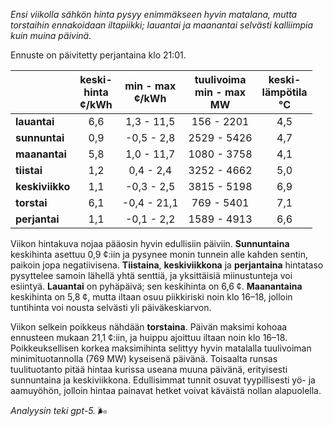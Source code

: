 *Ensi viikolla sähkön hinta pysyy enimmäkseen hyvin matalana, mutta torstaihin ennakoidaan iltapiikki; lauantai ja maanantai selvästi kalliimpia kuin muina päivinä.*

Ennuste on päivitetty perjantaina klo 21:01.

|  | keski-<br>hinta<br>¢/kWh | min - max<br>¢/kWh | tuulivoima<br>min - max<br>MW | keski-<br>lämpötila<br>°C |
|:-------------|:----------------:|:----------------:|:-------------:|:-------------:|
| **lauantai** | 6,6 | 1,3 - 11,5 | 156 - 2201 | 4,5 |
| **sunnuntai** | 0,9 | -0,5 - 2,8 | 2529 - 5426 | 4,7 |
| **maanantai** | 5,8 | 1,0 - 11,7 | 1080 - 3758 | 4,1 |
| **tiistai** | 1,2 | 0,4 - 2,4 | 3252 - 4662 | 5,0 |
| **keskiviikko** | 1,1 | -0,3 - 2,5 | 3815 - 5198 | 6,9 |
| **torstai** | 6,1 | -0,4 - 21,1 | 769 - 5401 | 7,1 |
| **perjantai** | 1,1 | -0,1 - 2,2 | 1589 - 4913 | 6,6 |

Viikon hintakuva nojaa pääosin hyvin edullisiin päiviin. **Sunnuntaina** keskihinta asettuu 0,9 ¢:iin ja pysynee monin tunnein alle kahden sentin, paikoin jopa negatiivisena. **Tiistaina**, **keskiviikkona** ja **perjantaina** hintataso pysyttelee samoin lähellä yhtä senttiä, ja yksittäisiä miinustunteja voi esiintyä. **Lauantai** on pyhäpäivä; sen keskihinta on 6,6 ¢. **Maanantaina** keskihinta on 5,8 ¢, mutta iltaan osuu piikkiriski noin klo 16–18, jolloin tuntihinta voi nousta selvästi yli päiväkeskiarvon.

Viikon selkein poikkeus nähdään **torstaina**. Päivän maksimi kohoaa ennusteen mukaan 21,1 ¢:iin, ja huippu ajoittuu iltaan noin klo 16–18. Poikkeuksellisen korkea maksimihinta selittyy hyvin matalalla tuulivoiman minimituotannolla (769 MW) kyseisenä päivänä. Toisaalta runsas tuulituotanto pitää hintaa kurissa useana muuna päivänä, erityisesti sunnuntaina ja keskiviikkona. Edullisimmat tunnit osuvat tyypillisesti yö- ja aamuyöhön, jolloin hintaa painavat hetket voivat käväistä nollan alapuolella.

*Analyysin teki gpt-5.* 🌬️
